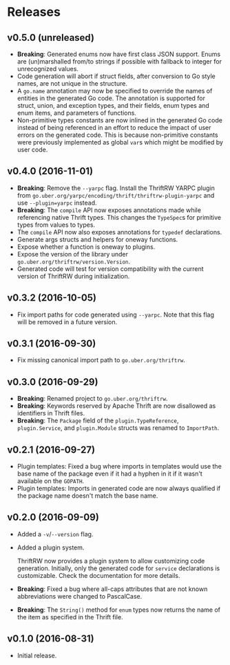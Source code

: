 Releases
========

v0.5.0 (unreleased)
-------------------

-   **Breaking**: Generated enums now have first class JSON support. Enums are
    (un)marshalled from/to strings if possible with fallback to integer for
	unrecognized values.
-   Code generation will abort if struct fields, after conversion to Go style
    names, are not unique in the structure.
-   A `go.name` annotation may now be specified to override the names of
    entities in the generated Go code. The annotation is supported for struct,
    union, and exception types, and their fields, enum types and enum items,
    and parameters of functions.
-   Non-primitive types constants are now inlined in the generated Go code
    instead of being referenced in an effort to reduce the impact of user
    errors on the generated code. This is because non-primitive constants were
    previously implemented as global `var`s which might be modified by
    user code.


v0.4.0 (2016-11-01)
-------------------

-   **Breaking**: Remove the `--yarpc` flag. Install the ThriftRW YARPC plugin
    from `go.uber.org/yarpc/encoding/thrift/thriftrw-plugin-yarpc` and use
    `--plugin=yarpc` instead.
-   **Breaking**: The `compile` API now exposes annotations made while
    referencing native Thrift types. This changes the `TypeSpec`s for primitive
    types from values to types.
-   The `compile` API now also exposes annotations for `typedef` declarations.
-   Generate args structs and helpers for oneway functions.
-   Expose whether a function is oneway to plugins.
-   Expose the version of the library under `go.uber.org/thriftrw/version.Version`.
-   Generated code will test for version compatibility with the current version
    of ThriftRW during initialization.


v0.3.2 (2016-10-05)
-------------------

-   Fix import paths for code generated using `--yarpc`. Note that this flag
    will be removed in a future version.


v0.3.1 (2016-09-30)
-------------------

-   Fix missing canonical import path to `go.uber.org/thriftrw`.


v0.3.0 (2016-09-29)
-------------------

-   **Breaking**: Renamed project to `go.uber.org/thriftrw`.
-   **Breaking**: Keywords reserved by Apache Thrift are now disallowed as
    identifiers in Thrift files.
-   **Breaking**: The `Package` field of the `plugin.TypeReference`,
    `plugin.Service`, and `plugin.Module` structs was renamed to `ImportPath`.


v0.2.1 (2016-09-27)
-------------------

-   Plugin templates: Fixed a bug where imports in templates would use the base
    name of the package even if it had a hyphen in it if it wasn't available on
    the `GOPATH`.
-   Plugin templates: Imports in generated code are now always qualified if the
    package name doesn't match the base name.


v0.2.0 (2016-09-09)
-------------------

-   Added a `-v`/`--version` flag.
-   Added a plugin system.

    ThriftRW now provides a plugin system to allow customizing code generation.
    Initially, only the generated code for `service` declarations is
    customizable. Check the documentation for more details.
-   **Breaking**: Fixed a bug where all-caps attributes that are not known
    abbreviations were changed to PascalCase.
-   **Breaking**: The `String()` method for `enum` types now returns the name
    of the item as specified in the Thrift file.


v0.1.0 (2016-08-31)
-------------------

-   Initial release.
